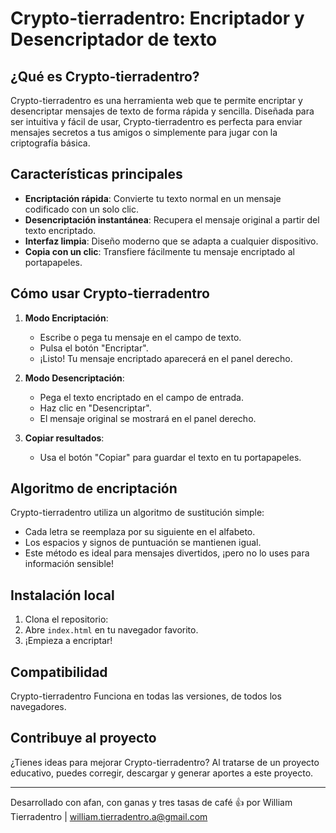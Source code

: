 # Crypto-tierradentro: Encriptador y Desencriptador de texto


## ¿Qué es Crypto-tierradentro?

Crypto-tierradentro es una herramienta web que te permite encriptar y desencriptar mensajes de texto de forma rápida y sencilla. Diseñada para ser intuitiva y fácil de usar, Crypto-tierradentro es perfecta para enviar mensajes secretos a tus amigos o simplemente para jugar con la criptografía básica.

## Características principales

- **Encriptación rápida**: Convierte tu texto normal en un mensaje codificado con un solo clic.
- **Desencriptación instantánea**: Recupera el mensaje original a partir del texto encriptado.
- **Interfaz limpia**: Diseño moderno que se adapta a cualquier dispositivo.
- **Copia con un clic**: Transfiere fácilmente tu mensaje encriptado al portapapeles.

## Cómo usar Crypto-tierradentro

1. **Modo Encriptación**:
   - Escribe o pega tu mensaje en el campo de texto.
   - Pulsa el botón "Encriptar".
   - ¡Listo! Tu mensaje encriptado aparecerá en el panel derecho.

2. **Modo Desencriptación**:
   - Pega el texto encriptado en el campo de entrada.
   - Haz clic en "Desencriptar".
   - El mensaje original se mostrará en el panel derecho.

3. **Copiar resultados**:
   - Usa el botón "Copiar" para guardar el texto en tu portapapeles.

## Algoritmo de encriptación

Crypto-tierradentro utiliza un algoritmo de sustitución simple:
- Cada letra se reemplaza por su siguiente en el alfabeto.
- Los espacios y signos de puntuación se mantienen igual.
- Este método es ideal para mensajes divertidos, ¡pero no lo uses para información sensible!

## Instalación local

1. Clona el repositorio:
2. Abre `index.html` en tu navegador favorito.
3. ¡Empieza a encriptar!

## Compatibilidad

Crypto-tierradentro Funciona en todas las versiones, de todos los navegadores.

## Contribuye al proyecto

¿Tienes ideas para mejorar Crypto-tierradentro? Al tratarse de un proyecto educativo, puedes corregir, descargar y generar aportes a este proyecto.

---

Desarrollado con afan, con ganas y tres tasas de café 👍  por William Tierradentro  | william.tierradentro.a@gmail.com
